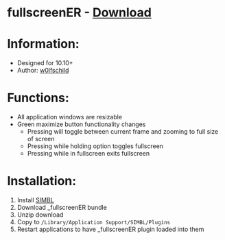 # fullscreenER - [Download](https://github.com/w0lfschild/SIMBLPlugins/raw/master/fullscreenER/_fullscreenER.zip)

# Information:

- Designed for 10.10+
- Author: [w0lfschild](https://github.com/w0lfschild)

# Functions:

- All application windows are resizable
- Green maximize button functionality changes
	- Pressing will toggle between current frame and zooming to full size of screen
	- Pressing while holding option toggles fullscreen
	- Pressing while in fullscreen exits fullscreen

# Installation:

1. Install [SIMBL](https://github.com/w0lfschild/SIMBLPlugins/tree/master/SIMBLInstaller)
2. Download _fullscreenER bundle
3. Unzip download
4. Copy to ``/Library/Application Support/SIMBL/Plugins``
5. Restart applications to have _fullscreenER plugin loaded into them